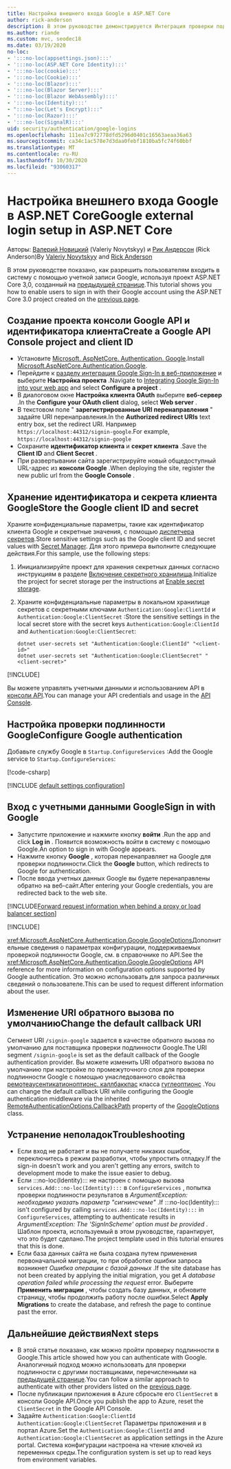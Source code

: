 ```yaml
---
title: Настройка внешнего входа Google в ASP.NET Core
author: rick-anderson
description: В этом руководстве демонстрируется Интеграция проверки подлинности пользователя учетной записи Google с существующим ASP.NET Core приложением.
ms.author: riande
ms.custom: mvc, seodec18
ms.date: 03/19/2020
no-loc:
- ':::no-loc(appsettings.json):::'
- ':::no-loc(ASP.NET Core Identity):::'
- ':::no-loc(cookie):::'
- ':::no-loc(Cookie):::'
- ':::no-loc(Blazor):::'
- ':::no-loc(Blazor Server):::'
- ':::no-loc(Blazor WebAssembly):::'
- ':::no-loc(Identity):::'
- ":::no-loc(Let's Encrypt):::"
- ':::no-loc(Razor):::'
- ':::no-loc(SignalR):::'
uid: security/authentication/google-logins
ms.openlocfilehash: 111ea7c972778dfd5296d0401c16563aeaa36a63
ms.sourcegitcommit: ca34c1ac578e7d3daa0febf1810ba5fc74f60bbf
ms.translationtype: MT
ms.contentlocale: ru-RU
ms.lasthandoff: 10/30/2020
ms.locfileid: "93060317"
---
```

# <a name="google-external-login-setup-in-aspnet-core"></a><span data-ttu-id="baaf8-103">Настройка внешнего входа Google в ASP.NET Core</span><span class="sxs-lookup"><span data-stu-id="baaf8-103">Google external login setup in ASP.NET Core</span></span>

<span data-ttu-id="baaf8-104">Авторы: [Валерий Новицкий](https://github.com/01binary) (Valeriy Novytskyy) и [Рик Андерсон](https://twitter.com/RickAndMSFT) (Rick Anderson)</span><span class="sxs-lookup"><span data-stu-id="baaf8-104">By [Valeriy Novytskyy](https://github.com/01binary) and [Rick Anderson](https://twitter.com/RickAndMSFT)</span></span>

<span data-ttu-id="baaf8-105">В этом руководстве показано, как разрешить пользователям входить в систему с помощью учетной записи Google, используя проект ASP.NET Core 3,0, созданный на [предыдущей странице](xref:security/authentication/social/index).</span><span class="sxs-lookup"><span data-stu-id="baaf8-105">This tutorial shows you how to enable users to sign in with their Google account using the ASP.NET Core 3.0 project created on the [previous page](xref:security/authentication/social/index).</span></span>

## <a name="create-a-google-api-console-project-and-client-id"></a><span data-ttu-id="baaf8-106">Создание проекта консоли Google API и идентификатора клиента</span><span class="sxs-lookup"><span data-stu-id="baaf8-106">Create a Google API Console project and client ID</span></span>

* <span data-ttu-id="baaf8-107">Установите [Microsoft. AspNetCore. Authentication. Google](https://www.nuget.org/packages/Microsoft.AspNetCore.Authentication.Google).</span><span class="sxs-lookup"><span data-stu-id="baaf8-107">Install [Microsoft.AspNetCore.Authentication.Google](https://www.nuget.org/packages/Microsoft.AspNetCore.Authentication.Google).</span></span>
* <span data-ttu-id="baaf8-108">Перейдите к [разделу интеграция Google Sign-In в веб-приложение](https://developers.google.com/identity/sign-in/web/sign-in) и выберите **Настройка проекта** .</span><span class="sxs-lookup"><span data-stu-id="baaf8-108">Navigate to [Integrating Google Sign-In into your web app](https://developers.google.com/identity/sign-in/web/sign-in) and select **Configure a project** .</span></span>
* <span data-ttu-id="baaf8-109">В диалоговом окне **Настройка клиента OAuth** выберите **веб-сервер** .</span><span class="sxs-lookup"><span data-stu-id="baaf8-109">In the **Configure your OAuth client** dialog, select **Web server** .</span></span>
* <span data-ttu-id="baaf8-110">В текстовом поле " **зарегистрированные URI перенаправления** " задайте URI перенаправления.</span><span class="sxs-lookup"><span data-stu-id="baaf8-110">In the **Authorized redirect URIs** text entry box, set the redirect URI.</span></span> <span data-ttu-id="baaf8-111">Например `https://localhost:44312/signin-google`.</span><span class="sxs-lookup"><span data-stu-id="baaf8-111">For example, `https://localhost:44312/signin-google`</span></span>
* <span data-ttu-id="baaf8-112">Сохраните **идентификатор клиента** и **секрет клиента** .</span><span class="sxs-lookup"><span data-stu-id="baaf8-112">Save the **Client ID** and **Client Secret** .</span></span>
* <span data-ttu-id="baaf8-113">При развертывании сайта зарегистрируйте новый общедоступный URL-адрес из **консоли Google** .</span><span class="sxs-lookup"><span data-stu-id="baaf8-113">When deploying the site, register the new public url from the **Google Console** .</span></span>

## <a name="store-the-google-client-id-and-secret"></a><span data-ttu-id="baaf8-114">Хранение идентификатора и секрета клиента Google</span><span class="sxs-lookup"><span data-stu-id="baaf8-114">Store the Google client ID and secret</span></span>

<span data-ttu-id="baaf8-115">Храните конфиденциальные параметры, такие как идентификатор клиента Google и секретные значения, с помощью [диспетчера секретов](xref:security/app-secrets).</span><span class="sxs-lookup"><span data-stu-id="baaf8-115">Store sensitive settings such as the Google client ID and secret values with [Secret Manager](xref:security/app-secrets).</span></span> <span data-ttu-id="baaf8-116">Для этого примера выполните следующие действия.</span><span class="sxs-lookup"><span data-stu-id="baaf8-116">For this sample, use the following steps:</span></span>

1. <span data-ttu-id="baaf8-117">Инициализируйте проект для хранения секретных данных согласно инструкциям в разделе [Включение секретного хранилища](xref:security/app-secrets#enable-secret-storage).</span><span class="sxs-lookup"><span data-stu-id="baaf8-117">Initialize the project for secret storage per the instructions at [Enable secret storage](xref:security/app-secrets#enable-secret-storage).</span></span>
1. <span data-ttu-id="baaf8-118">Храните конфиденциальные параметры в локальном хранилище секретов с секретными ключами `Authentication:Google:ClientId` и `Authentication:Google:ClientSecret` :</span><span class="sxs-lookup"><span data-stu-id="baaf8-118">Store the sensitive settings in the local secret store with the secret keys `Authentication:Google:ClientId` and `Authentication:Google:ClientSecret`:</span></span>

    ```dotnetcli
    dotnet user-secrets set "Authentication:Google:ClientId" "<client-id>"
    dotnet user-secrets set "Authentication:Google:ClientSecret" "<client-secret>"
    ```

[!INCLUDE[](~/includes/environmentVarableColon.md)]

<span data-ttu-id="baaf8-119">Вы можете управлять учетными данными и использованием API в [консоли API](https://console.developers.google.com/apis/dashboard).</span><span class="sxs-lookup"><span data-stu-id="baaf8-119">You can manage your API credentials and usage in the [API Console](https://console.developers.google.com/apis/dashboard).</span></span>

## <a name="configure-google-authentication"></a><span data-ttu-id="baaf8-120">Настройка проверки подлинности Google</span><span class="sxs-lookup"><span data-stu-id="baaf8-120">Configure Google authentication</span></span>

<span data-ttu-id="baaf8-121">Добавьте службу Google в `Startup.ConfigureServices` :</span><span class="sxs-lookup"><span data-stu-id="baaf8-121">Add the Google service to `Startup.ConfigureServices`:</span></span>

[!code-csharp[](~/security/authentication/social/social-code/3.x/StartupGoogle3x.cs?highlight=11-19)]

[!INCLUDE [default settings configuration](includes/default-settings2-2.md)]

## <a name="sign-in-with-google"></a><span data-ttu-id="baaf8-122">Вход с учетными данными Google</span><span class="sxs-lookup"><span data-stu-id="baaf8-122">Sign in with Google</span></span>

* <span data-ttu-id="baaf8-123">Запустите приложение и нажмите кнопку **войти** .</span><span class="sxs-lookup"><span data-stu-id="baaf8-123">Run the app and click **Log in** .</span></span> <span data-ttu-id="baaf8-124">Появится возможность войти в систему с помощью Google.</span><span class="sxs-lookup"><span data-stu-id="baaf8-124">An option to sign in with Google appears.</span></span>
* <span data-ttu-id="baaf8-125">Нажмите кнопку **Google** , которая перенаправляет на Google для проверки подлинности.</span><span class="sxs-lookup"><span data-stu-id="baaf8-125">Click the **Google** button, which redirects to Google for authentication.</span></span>
* <span data-ttu-id="baaf8-126">После ввода учетных данных Google вы будете перенаправлены обратно на веб-сайт.</span><span class="sxs-lookup"><span data-stu-id="baaf8-126">After entering your Google credentials, you are redirected back to the web site.</span></span>

[!INCLUDE[Forward request information when behind a proxy or load balancer section](includes/forwarded-headers-middleware.md)]

[!INCLUDE[](includes/chain-auth-providers.md)]

<span data-ttu-id="baaf8-127"><xref:Microsoft.AspNetCore.Authentication.Google.GoogleOptions>Дополнительные сведения о параметрах конфигурации, поддерживаемых проверкой подлинности Google, см. в справочнике по API.</span><span class="sxs-lookup"><span data-stu-id="baaf8-127">See the <xref:Microsoft.AspNetCore.Authentication.Google.GoogleOptions> API reference for more information on configuration options supported by Google authentication.</span></span> <span data-ttu-id="baaf8-128">Это можно использовать для запроса различных сведений о пользователе.</span><span class="sxs-lookup"><span data-stu-id="baaf8-128">This can be used to request different information about the user.</span></span>

## <a name="change-the-default-callback-uri"></a><span data-ttu-id="baaf8-129">Изменение URI обратного вызова по умолчанию</span><span class="sxs-lookup"><span data-stu-id="baaf8-129">Change the default callback URI</span></span>

<span data-ttu-id="baaf8-130">Сегмент URI `/signin-google` задается в качестве обратного вызова по умолчанию для поставщика проверки подлинности Google.</span><span class="sxs-lookup"><span data-stu-id="baaf8-130">The URI segment `/signin-google` is set as the default callback of the Google authentication provider.</span></span> <span data-ttu-id="baaf8-131">Вы можете изменить URI обратного вызова по умолчанию при настройке по промежуточного слоя для проверки подлинности Google с помощью унаследованного свойства [ремотеаусентикатионоптионс. каллбаккпас](/dotnet/api/microsoft.aspnetcore.authentication.remoteauthenticationoptions.callbackpath) класса [гуглеоптионс](/dotnet/api/microsoft.aspnetcore.authentication.google.googleoptions) .</span><span class="sxs-lookup"><span data-stu-id="baaf8-131">You can change the default callback URI while configuring the Google authentication middleware via the inherited [RemoteAuthenticationOptions.CallbackPath](/dotnet/api/microsoft.aspnetcore.authentication.remoteauthenticationoptions.callbackpath) property of the [GoogleOptions](/dotnet/api/microsoft.aspnetcore.authentication.google.googleoptions) class.</span></span>

## <a name="troubleshooting"></a><span data-ttu-id="baaf8-132">Устранение неполадок</span><span class="sxs-lookup"><span data-stu-id="baaf8-132">Troubleshooting</span></span>

* <span data-ttu-id="baaf8-133">Если вход не работает и вы не получаете никаких ошибок, переключитесь в режим разработки, чтобы упростить отладку.</span><span class="sxs-lookup"><span data-stu-id="baaf8-133">If the sign-in doesn't work and you aren't getting any errors, switch to development mode to make the issue easier to debug.</span></span>
* <span data-ttu-id="baaf8-134">Если :::no-loc(Identity)::: не настроен с помощью вызова `services.Add:::no-loc(Identity):::` в `ConfigureServices` , попытка проверки подлинности результатов в *ArgumentException: необходимо указать параметр "сигнинсчеме"* .</span><span class="sxs-lookup"><span data-stu-id="baaf8-134">If :::no-loc(Identity)::: isn't configured by calling `services.Add:::no-loc(Identity):::` in `ConfigureServices`, attempting to authenticate results in *ArgumentException: The 'SignInScheme' option must be provided* .</span></span> <span data-ttu-id="baaf8-135">Шаблон проекта, используемый в этом руководстве, гарантирует, что это будет сделано.</span><span class="sxs-lookup"><span data-stu-id="baaf8-135">The project template used in this tutorial ensures that this is done.</span></span>
* <span data-ttu-id="baaf8-136">Если база данных сайта не была создана путем применения первоначальной миграции, то при обработке ошибки запроса возникнет *Ошибка операции с базой данных* .</span><span class="sxs-lookup"><span data-stu-id="baaf8-136">If the site database has not been created by applying the initial migration, you get *A database operation failed while processing the request* error.</span></span> <span data-ttu-id="baaf8-137">Выберите **Применить миграции** , чтобы создать базу данных, и обновите страницу, чтобы продолжить работу после ошибки.</span><span class="sxs-lookup"><span data-stu-id="baaf8-137">Select **Apply Migrations** to create the database, and refresh the page to continue past the error.</span></span>

## <a name="next-steps"></a><span data-ttu-id="baaf8-138">Дальнейшие действия</span><span class="sxs-lookup"><span data-stu-id="baaf8-138">Next steps</span></span>

* <span data-ttu-id="baaf8-139">В этой статье показано, как можно пройти проверку подлинности в Google.</span><span class="sxs-lookup"><span data-stu-id="baaf8-139">This article showed how you can authenticate with Google.</span></span> <span data-ttu-id="baaf8-140">Аналогичный подход можно использовать для проверки подлинности с другими поставщиками, перечисленными на [предыдущей странице](xref:security/authentication/social/index).</span><span class="sxs-lookup"><span data-stu-id="baaf8-140">You can follow a similar approach to authenticate with other providers listed on the [previous page](xref:security/authentication/social/index).</span></span>
* <span data-ttu-id="baaf8-141">После публикации приложения в Azure сбросьте его `ClientSecret` в консоли Google API.</span><span class="sxs-lookup"><span data-stu-id="baaf8-141">Once you publish the app to Azure, reset the `ClientSecret` in the Google API Console.</span></span>
* <span data-ttu-id="baaf8-142">Задайте `Authentication:Google:ClientId` `Authentication:Google:ClientSecret` Параметры приложения и в портал Azure.</span><span class="sxs-lookup"><span data-stu-id="baaf8-142">Set the `Authentication:Google:ClientId` and `Authentication:Google:ClientSecret` as application settings in the Azure portal.</span></span> <span data-ttu-id="baaf8-143">Система конфигурации настроена на чтение ключей из переменных среды.</span><span class="sxs-lookup"><span data-stu-id="baaf8-143">The configuration system is set up to read keys from environment variables.</span></span>
